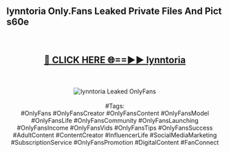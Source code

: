 <h2>lynntoria Only.Fans Leaked Private Files And Pict s60e</h2>
<br>
<div align="center">
<h2><a href="https://mediafiles.top/lynntoria" rel="nofollow">🔴 CLICK HERE 🌐==►► lynntoria</a></h2>
<br>
<br>
<a href="https://mediafiles.top/lynntoria" rel="nofollow" data-target="animated-image.originalLink"><img src="https://i.ibb.co.com/WyWwxjT/player-gif2.gif" alt="lynntoria Leaked OnlyFans" style="max-width: 100%; display: inline-block;" data-target="animated-image.originalImage"></a>
<br><br>
#Tags:
<br>
#OnlyFans #OnlyFansCreator #OnlyFansContent #OnlyFansModel #OnlyFansLife #OnlyFansCommunity #OnlyFansLaunching #OnlyFansIncome #OnlyFansVids #OnlyFansTips #OnlyFansSuccess #AdultContent #ContentCreator #InfluencerLife #SocialMediaMarketing #SubscriptionService #OnlyFansPromotion #DigitalContent #FanConnect
</div>
<br>